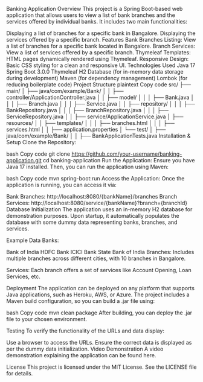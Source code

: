 Banking Application
Overview
This project is a Spring Boot-based web application that allows users to view a list of bank branches and the services offered by individual banks. It includes two main functionalities:

Displaying a list of branches for a specific bank in Bangalore.
Displaying the services offered by a specific branch.
Features
Bank Branches Listing: View a list of branches for a specific bank located in Bangalore.
Branch Services: View a list of services offered by a specific branch.
Thymeleaf Templates: HTML pages dynamically rendered using Thymeleaf.
Responsive Design: Basic CSS styling for a clean and responsive UI.
Technologies Used
Java 17
Spring Boot 3.0.0
Thymeleaf
H2 Database (for in-memory data storage during development)
Maven (for dependency management)
Lombok (for reducing boilerplate code)
Project Structure
plaintext
Copy code
src/
├── main/
│   ├── java/com/example/Bank/
│   │   ├── controller/ApplicationController.java
│   │   ├── model/
│   │   │   ├── Bank.java
│   │   │   ├── Branch.java
│   │   │   ├── Service.java
│   │   ├── repository/
│   │   │   ├── BankRepository.java
│   │   │   ├── BranchRepository.java
│   │   │   ├── ServiceRepository.java
│   │   ├── service/ApplicationService.java
│   ├── resources/
│   │   ├── templates/
│   │   │   ├── branches.html
│   │   │   ├── services.html
│   │   ├── application.properties
│   └── test/
│       ├── java/com/example/Bank/
│       │   ├── BankApplicationTests.java
Installation & Setup
Clone the Repository:

bash
Copy code
git clone https://github.com/your-username/banking-application.git
cd banking-application
Run the Application:
Ensure you have Java 17 installed. Then, you can run the application using Maven:

bash
Copy code
mvn spring-boot:run
Access the Application:
Once the application is running, you can access it via:

Bank Branches: http://localhost:8080/{bankName}/branches
Branch Services: http://localhost:8080/service/{bankName}?branch={branchId}
Database Initialization
The application uses an in-memory H2 database for demonstration purposes. Upon startup, it automatically populates the database with some dummy data representing banks, branches, and services.

Example Data
Banks:

Bank of India
HDFC Bank
ICICI Bank
State Bank of India
Branches: Includes multiple branches across different cities, with 10 branches in Bangalore.

Services: Each branch offers a set of services like Account Opening, Loan Services, etc.

Deployment
The application can be deployed on any platform that supports Java applications, such as Heroku, AWS, or Azure. The project includes a Maven build configuration, so you can build a .jar file using:

bash
Copy code
mvn clean package
After building, you can deploy the .jar file to your chosen environment.

Testing
To verify the functionality of the URLs and data display:

Use a browser to access the URLs.
Ensure the correct data is displayed as per the dummy data initialization.
Video Demonstration
A video demonstration explaining the application can be found here.

License
This project is licensed under the MIT License. See the LICENSE file for details.
